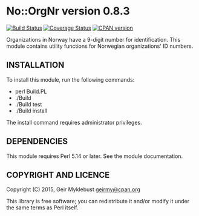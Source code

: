 No::OrgNr version 0.8.3
=======================

[![Build Status](https://travis-ci.org/geirmyk/No-OrgNr.svg?branch=master)](https://travis-ci.org/geirmyk/No-OrgNr)
[![Coverage Status](https://coveralls.io/repos/github/geirmyk/No-OrgNr/badge.svg?branch=master)](https://coveralls.io/github/geirmyk/No-OrgNr?branch=master)
[![CPAN version](https://badge.fury.io/pl/No-OrgNr.svg)](https://badge.fury.io/pl/No-OrgNr)

Organizations in Norway have a 9-digit number for identification. This module contains utility
functions for Norwegian organizations' ID numbers.


INSTALLATION
------------

To install this module, run the following commands:

  * perl Build.PL
  * ./Build
  * ./Build test
  * ./Build install

The install command requires administrator privileges.


DEPENDENCIES
------------

This module requires Perl 5.14 or later. See the module documentation.


COPYRIGHT AND LICENCE
---------------------

Copyright (C) 2015, Geir Myklebust <geirmy@cpan.org>

This library is free software; you can redistribute it and/or modify it under the same terms as Perl
itself.
